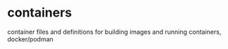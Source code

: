 # containers
container files and definitions for building images and running containers, docker/podman 

